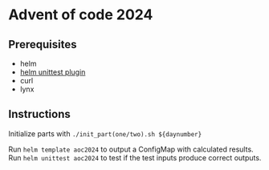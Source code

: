 # Advent of code 2024

## Prerequisites
- helm
- [helm unittest plugin](https://github.com/helm-unittest/helm-unittest)
- curl
- lynx

## Instructions

Initialize parts with `./init_part(one/two).sh ${daynumber}`

Run `helm template aoc2024` to output a ConfigMap with calculated results.
Run `helm unittest aoc2024` to test if the test inputs produce correct outputs.
